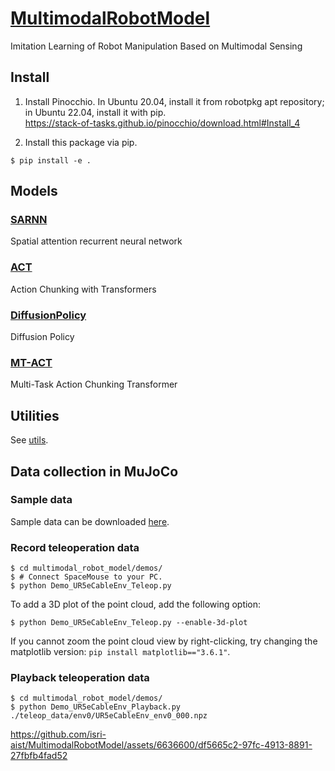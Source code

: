 # [MultimodalRobotModel](https://github.com/isri-aist/MultimodalRobotModel)
Imitation Learning of Robot Manipulation Based on Multimodal Sensing

## Install
1. Install Pinocchio. In Ubuntu 20.04, install it from robotpkg apt repository; in Ubuntu 22.04, install it with pip.  
https://stack-of-tasks.github.io/pinocchio/download.html#Install_4

2. Install this package via pip.
```console
$ pip install -e .
```

## Models
### [SARNN](./multimodal_robot_model/sarnn)
Spatial attention recurrent neural network

### [ACT](./multimodal_robot_model/act)
Action Chunking with Transformers

### [DiffusionPolicy](./multimodal_robot_model/diffusion_policy)
Diffusion Policy

### [MT-ACT](./multimodal_robot_model/mt_act)
Multi-Task Action Chunking Transformer

## Utilities
See [utils](./multimodal_robot_model/utils).

## Data collection in MuJoCo
### Sample data
Sample data can be downloaded [here](https://www.dropbox.com/scl/fi/15r33msj4vd1potaosirh/teleop_data_20240414.zip?rlkey=2vt1h5gde7l42vrwz4axj10da&dl=0).

### Record teleoperation data
```console
$ cd multimodal_robot_model/demos/
$ # Connect SpaceMouse to your PC.
$ python Demo_UR5eCableEnv_Teleop.py
```

To add a 3D plot of the point cloud, add the following option:
```console
$ python Demo_UR5eCableEnv_Teleop.py --enable-3d-plot
```
If you cannot zoom the point cloud view by right-clicking, try changing the matplotlib version: `pip install matplotlib=="3.6.1"`.

### Playback teleoperation data
```console
$ cd multimodal_robot_model/demos/
$ python Demo_UR5eCableEnv_Playback.py ./teleop_data/env0/UR5eCableEnv_env0_000.npz
```

https://github.com/isri-aist/MultimodalRobotModel/assets/6636600/df5665c2-97fc-4913-8891-27fbfb4fad52
